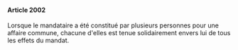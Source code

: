 #### Article 2002

Lorsque le mandataire a été constitué par plusieurs personnes pour une affaire commune, chacune d'elles est tenue solidairement envers lui de tous les effets du mandat.

